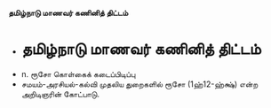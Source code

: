 **தமிழ்நாடு மாணவர் கணினித் திட்டம்**
- # தமிழ்நாடு மாணவர் கணினித் திட்டம்
- n. ரூசோ கொள்கைக் கடைப்பிடிப்பு
- சமயம்-அரசியல்-கல்வி முதலிய துறைகளில் ரூசோ (1ஹ்12-ஹ்க்ஷ்) என்ற அறிடிஞரின் கோட்பாடு.

